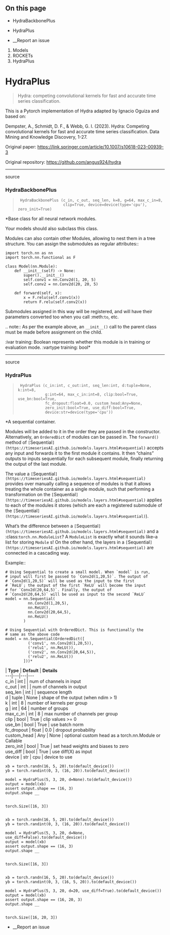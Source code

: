 ## On this page

  * HydraBackbonePlus
  * HydraPlus



  * __Report an issue



  1. Models
  2. ROCKETs
  3. HydraPlus



# HydraPlus

> Hydra: competing convolutional kernels for fast and accurate time series classification.

This is a Pytorch implementation of Hydra adapted by Ignacio Oguiza and based on:

Dempster, A., Schmidt, D. F., & Webb, G. I. (2023). Hydra: Competing convolutional kernels for fast and accurate time series classification. Data Mining and Knowledge Discovery, 1-27.

Original paper: https://link.springer.com/article/10.1007/s10618-023-00939-3

Original repository: https://github.com/angus924/hydra

* * *

source

### HydraBackbonePlus

> 
>      HydraBackbonePlus (c_in, c_out, seq_len, k=8, g=64, max_c_in=8,
>                         clip=True, device=device(type='cpu'), zero_init=True)

*Base class for all neural network modules.

Your models should also subclass this class.

Modules can also contain other Modules, allowing to nest them in a tree structure. You can assign the submodules as regular attributes::
    
    
    import torch.nn as nn
    import torch.nn.functional as F
    
    class Model(nn.Module):
        def __init__(self) -> None:
            super().__init__()
            self.conv1 = nn.Conv2d(1, 20, 5)
            self.conv2 = nn.Conv2d(20, 20, 5)
    
        def forward(self, x):
            x = F.relu(self.conv1(x))
            return F.relu(self.conv2(x))

Submodules assigned in this way will be registered, and will have their parameters converted too when you call :meth:`to`, etc.

.. note:: As per the example above, an `__init__()` call to the parent class must be made before assignment on the child.

:ivar training: Boolean represents whether this module is in training or evaluation mode. :vartype training: bool*

* * *

source

### HydraPlus

> 
>      HydraPlus (c_in:int, c_out:int, seq_len:int, d:tuple=None, k:int=8,
>                 g:int=64, max_c_in:int=8, clip:bool=True, use_bn:bool=True,
>                 fc_dropout:float=0.0, custom_head:Any=None,
>                 zero_init:bool=True, use_diff:bool=True,
>                 device:str=device(type='cpu'))

*A sequential container.

Modules will be added to it in the order they are passed in the constructor. Alternatively, an `OrderedDict` of modules can be passed in. The `forward()` method of `[`Sequential`](https://timeseriesAI.github.io/models.layers.html#sequential)` accepts any input and forwards it to the first module it contains. It then “chains” outputs to inputs sequentially for each subsequent module, finally returning the output of the last module.

The value a `[`Sequential`](https://timeseriesAI.github.io/models.layers.html#sequential)` provides over manually calling a sequence of modules is that it allows treating the whole container as a single module, such that performing a transformation on the `[`Sequential`](https://timeseriesAI.github.io/models.layers.html#sequential)` applies to each of the modules it stores (which are each a registered submodule of the `[`Sequential`](https://timeseriesAI.github.io/models.layers.html#sequential)`).

What’s the difference between a `[`Sequential`](https://timeseriesAI.github.io/models.layers.html#sequential)` and a :class:`torch.nn.ModuleList`? A `ModuleList` is exactly what it sounds like–a list for storing `Module` s! On the other hand, the layers in a `[`Sequential`](https://timeseriesAI.github.io/models.layers.html#sequential)` are connected in a cascading way.

Example::
    
    
    # Using Sequential to create a small model. When `model` is run,
    # input will first be passed to `Conv2d(1,20,5)`. The output of
    # `Conv2d(1,20,5)` will be used as the input to the first
    # `ReLU`; the output of the first `ReLU` will become the input
    # for `Conv2d(20,64,5)`. Finally, the output of
    # `Conv2d(20,64,5)` will be used as input to the second `ReLU`
    model = nn.Sequential(
              nn.Conv2d(1,20,5),
              nn.ReLU(),
              nn.Conv2d(20,64,5),
              nn.ReLU()
            )
    
    # Using Sequential with OrderedDict. This is functionally the
    # same as the above code
    model = nn.Sequential(OrderedDict([
              ('conv1', nn.Conv2d(1,20,5)),
              ('relu1', nn.ReLU()),
              ('conv2', nn.Conv2d(20,64,5)),
              ('relu2', nn.ReLU())
            ]))*

| **Type** | **Default** | **Details**  
---|---|---|---  
c_in | int |  | num of channels in input  
c_out | int |  | num of channels in output  
seq_len | int |  | sequence length  
d | tuple | None | shape of the output (when ndim > 1)  
k | int | 8 | number of kernels per group  
g | int | 64 | number of groups  
max_c_in | int | 8 | max number of channels per group  
clip | bool | True | clip values >= 0  
use_bn | bool | True | use batch norm  
fc_dropout | float | 0.0 | dropout probability  
custom_head | Any | None | optional custom head as a torch.nn.Module or Callable  
zero_init | bool | True | set head weights and biases to zero  
use_diff | bool | True | use diff(X) as input  
device | str | cpu | device to use  
      
    
    xb = torch.randn(16, 5, 20).to(default_device())
    yb = torch.randint(0, 3, (16, 20)).to(default_device())
    
    model = HydraPlus(5, 3, 20, d=None).to(default_device())
    output = model(xb)
    assert output.shape == (16, 3)
    output.shape __
    
    
    torch.Size([16, 3])
    
    
    xb = torch.randn(16, 5, 20).to(default_device())
    yb = torch.randint(0, 3, (16, 20)).to(default_device())
    
    model = HydraPlus(5, 3, 20, d=None, use_diff=False).to(default_device())
    output = model(xb)
    assert output.shape == (16, 3)
    output.shape __
    
    
    torch.Size([16, 3])
    
    
    xb = torch.randn(16, 5, 20).to(default_device())
    yb = torch.randint(0, 3, (16, 5, 20)).to(default_device())
    
    model = HydraPlus(5, 3, 20, d=20, use_diff=True).to(default_device())
    output = model(xb)
    assert output.shape == (16, 20, 3)
    output.shape __
    
    
    torch.Size([16, 20, 3])

  * __Report an issue


